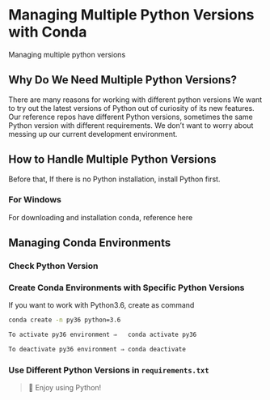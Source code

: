 # Managing Multiple Python Versions with Conda

Managing multiple python versions
## Why Do We Need Multiple Python Versions?
There are many reasons for working with different python versions
We want to try out the latest versions of Python out of curiosity of its new features.
Our reference repos have different Python versions, sometimes the same Python version with different requirements.
We don’t want to worry about messing up our current development environment.

## How to Handle Multiple Python Versions
Before that, If there is no Python installation, install Python first.
### For Windows
For downloading and installation conda, reference here

## Managing Conda Environments
### Check Python Version



### Create Conda Environments with Specific Python Versions
If you want to work with Python3.6, create as command

```bash
conda create -n py36 python=3.6
```

```bash
To activate py36 environment ⇒   conda activate py36
```
```bash
To deactivate py36 environment ⇒ conda deactivate
```

### Use Different Python Versions in `requirements.txt`

> 🎉 Enjoy using Python!